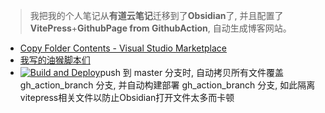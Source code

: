 > 我把我的个人笔记从**有道云笔记**迁移到了**Obsidian**了, 并且配置了**VitePress**+**GithubPage from GithubAction**, 自动生成博客网站。

- [Copy Folder Contents - Visual Studio Marketplace](https://marketplace.visualstudio.com/items?itemName=CHENJIAMIAN.copy-folder-contents)
- [我写的油猴脚本们](https://greasyfork.org/zh-CN/users/969000-s-%E7%BB%9F%E4%B8%80%E4%B8%96%E7%95%8C-v)
- [![Build and Deploy](https://github.com/CHENJIAMIAN/Blog/actions/workflows/deploy-pages.yml/badge.svg)](https://github.com/CHENJIAMIAN/Blog/actions/workflows/deploy-pages.yml)push 到 master 分支时, 自动拷贝所有文件覆盖 gh_action_branch 分支, 并自动构建部署 gh_action_branch 分支, 如此隔离vitepress相关文件以防止Obsidian打开文件太多而卡顿
